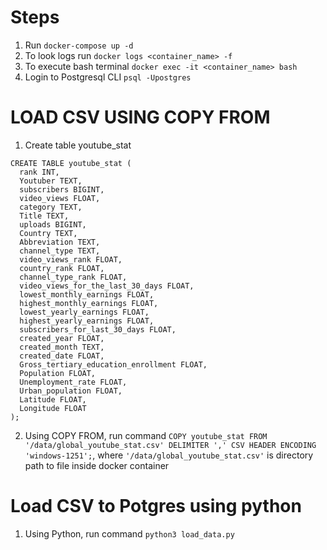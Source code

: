 # Steps
1. Run `docker-compose up -d`
2. To look logs run `docker logs <container_name> -f`
3. To execute bash terminal `docker exec -it <container_name> bash`
4. Login to Postgresql CLI `psql -Upostgres`

# LOAD CSV USING COPY FROM
1. Create table youtube_stat
```
CREATE TABLE youtube_stat (
  rank INT,
  Youtuber TEXT,
  subscribers BIGINT,
  video_views FLOAT,
  category TEXT,
  Title TEXT,
  uploads BIGINT,
  Country TEXT,
  Abbreviation TEXT,
  channel_type TEXT,
  video_views_rank FLOAT,
  country_rank FLOAT,
  channel_type_rank FLOAT,
  video_views_for_the_last_30_days FLOAT,
  lowest_monthly_earnings FLOAT,
  highest_monthly_earnings FLOAT,
  lowest_yearly_earnings FLOAT,
  highest_yearly_earnings FLOAT,
  subscribers_for_last_30_days FLOAT,
  created_year FLOAT,
  created_month TEXT,
  created_date FLOAT,
  Gross_tertiary_education_enrollment FLOAT,
  Population FLOAT,
  Unemployment_rate FLOAT,
  Urban_population FLOAT,
  Latitude FLOAT,
  Longitude FLOAT
);
```
2. Using COPY FROM, run command `COPY youtube_stat FROM '/data/global_youtube_stat.csv' DELIMITER ',' CSV HEADER ENCODING 'windows-1251';`, where `'/data/global_youtube_stat.csv'` is directory path to file inside docker container

# Load CSV to Potgres using python
1. Using Python, run command `python3 load_data.py`

